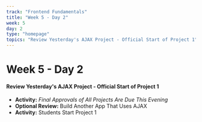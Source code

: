 ```yaml
---
track: "Frontend Fundamentals"
title: "Week 5 - Day 2"
week: 5
day: 2
type: "homepage"
topics: "Review Yesterday's AJAX Project - Official Start of Project 1"
---
```



# Week 5 - Day 2

#### Review Yesterday's AJAX Project - Official Start of Project 1

- **Activity:** *Final Approvals of All Projects Are Due This Evening*
- **Optional Review:** Build Another App That Uses AJAX
- **Activity:** Students Start Project 1
